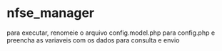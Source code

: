﻿# nfse_manager

para executar, renomeie o arquivo 
config.model.php para config.php
e preencha as variaveis com os dados para consulta e envio
